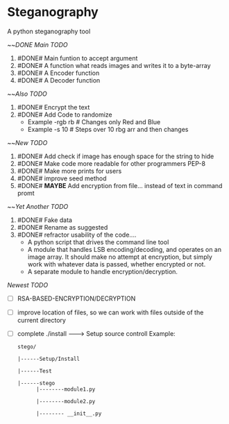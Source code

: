 # Steganography
A python steganography tool

~~*DONE* *Main TODO*
1. #DONE# Main funtion to accept argument 
2. #DONE# A function what reads images and writes it to a byte-array
3. #DONE# A Encoder function
4. #DONE# A Decoder function

~~*Also TODO*
1. #DONE# Encrypt the text
2. #DONE# Add Code to randomize
     + Example -rgb rb # Changes only Red and Blue
     + Example -s 10   # Steps over 10 rbg arr and then changes

~~*New TODO*
1. #DONE# Add check if image has enough space for the string to hide
2. #DONE# Make code more readable for other programmers PEP-8
3. #DONE# Make more prints for users
4. #DONE# improve seed method
5. #DONE# **MAYBE** Add encryption from file... instead of text in command promt

~~*Yet Another TODO*
1. #DONE# Fake data
2. #DONE# Rename as suggested
3. #DONE# refractor usability of the code....
   - A python script that drives the command line tool
   - A module that handles LSB encoding/decoding, and operates on an image array. It should make no attempt at encryption, but simply work with whatever data is passed, whether encrypted or not.
   - A separate module to handle encryption/decryption.

*Newest TODO*
 - [ ]  RSA-BASED-ENCRYPTION/DECRYPTION
 - [ ]  improve location of files, so we can work with files outside of the current directory
 - [ ]  complete ./install ---> Setup source controll
        Example: 
        
        stego/
        
        |------Setup/Install
        
        |------Test
        
        |------stego
              |--------module1.py
              
              |--------module2.py
              
              |-------- __init__.py
              
